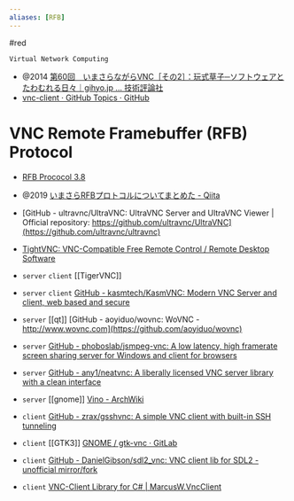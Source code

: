 ```yaml
---
aliases: [RFB]
---
```


#red

`Virtual Network Computing`
- @2014 [第60回　いまさらながらVNC［その2］：玩式草子─ソフトウェアとたわむれる日々｜gihyo.jp … 技術評論社](https://gihyo.jp/lifestyle/serial/01/ganshiki-soushi/0060)
- [vnc-client · GitHub Topics · GitHub](https://github.com/topics/vnc-client)

# VNC Remote Framebuffer (RFB) Protocol
- [RFB Prococol 3.8](http://srgia.com/docs/rfbprotocol3.8.html)
- @2019 [いまさらRFBプロトコルについてまとめた - Qiita](https://qiita.com/onushinosenzo/items/b13e051d2fc6260e3294)

- [GitHub - ultravnc/UltraVNC: UltraVNC Server and UltraVNC Viewer | Official repository: https://github.com/ultravnc/UltraVNC](https://github.com/ultravnc/ultravnc)

- [TightVNC: VNC-Compatible Free Remote Control / Remote Desktop Software](https://www.tightvnc.com/)

- `server` `client` [[TigerVNC]]
- `server` `client` [GitHub - kasmtech/KasmVNC: Modern VNC Server and client, web based and secure](https://github.com/kasmtech/KasmVNC)
- `server` [[qt]] [GitHub - aoyiduo/wovnc: WoVNC - http://www.wovnc.com](https://github.com/aoyiduo/wovnc)
- `server` [GitHub - phoboslab/jsmpeg-vnc: A low latency, high framerate screen sharing server for Windows and client for browsers](https://github.com/phoboslab/jsmpeg-vnc)
- `server` [GitHub - any1/neatvnc: A liberally licensed VNC server library with a clean interface](https://github.com/any1/neatvnc)
- `server` [[gnome]]  [Vino - ArchWiki](https://wiki.archlinux.jp/index.php/Vino)

- `client` [GitHub - zrax/gsshvnc: A simple VNC client with built-in SSH tunneling](https://github.com/zrax/gsshvnc)
- `client` [[GTK3]]  [GNOME / gtk-vnc · GitLab](https://gitlab.gnome.org/GNOME/gtk-vnc)
- `client` [GitHub - DanielGibson/sdl2_vnc: VNC client lib for SDL2 - unofficial mirror/fork](https://github.com/DanielGibson/sdl2_vnc)
- `client` [VNC-Client Library for C# | MarcusW.VncClient](https://vnc-client.marcusw.de/)

